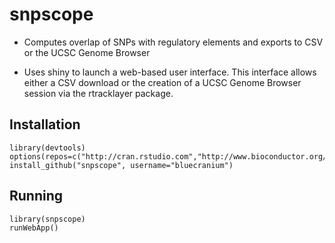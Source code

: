 snpscope
========

* Computes overlap of SNPs with regulatory elements and exports to CSV or the UCSC Genome Browser

* Uses shiny to launch a web-based user interface. This interface allows either a CSV download or the creation of a UCSC Genome Browser session via the rtracklayer package.

## Installation
	library(devtools)
	options(repos=c("http://cran.rstudio.com","http://www.bioconductor.org/packages/release/bioc"))
	install_github("snpscope", username="bluecranium")

## Running
	library(snpscope)
	runWebApp()
